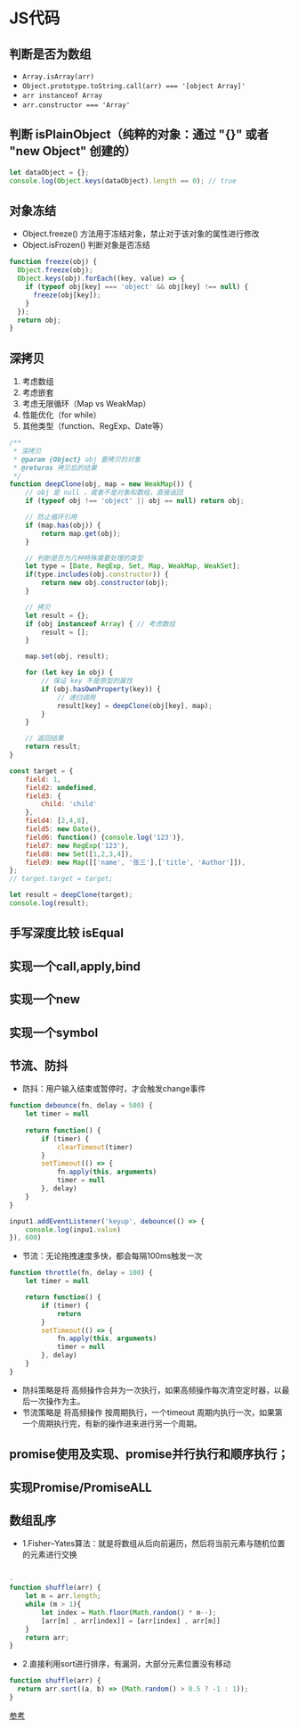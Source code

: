 # JS代码

## 判断是否为数组
- `Array.isArray(arr)`
- `Object.prototype.toString.call(arr) === '[object Array]'`
- `arr instanceof Array`
- `arr.constructor === 'Array'`

## 判断 isPlainObject（纯粹的对象：通过 "{}" 或者 "new Object" 创建的）
```js
let dataObject = {};
console.log(Object.keys(dataObject).length == 0); // true
```

## 对象冻结
- Object.freeze() 方法用于冻结对象，禁止对于该对象的属性进行修改
- Object.isFrozen() 判断对象是否冻结
```js
function freeze(obj) {
  Object.freeze(obj);
  Object.keys(obj).forEach((key, value) => {
    if (typeof obj[key] === 'object' && obj[key] !== null) {
      freeze(obj[key]);
    }
  });
  return obj;
}
```
## 深拷贝
1. 考虑数组
2. 考虑嵌套
3. 考虑无限循环（Map vs WeakMap）
4. 性能优化（for while）
5. 其他类型（function、RegExp、Date等）
```js
/**
 * 深拷贝
 * @param {Object} obj 要拷贝的对象
 * @returns 拷贝后的结果
 */
function deepClone(obj, map = new WeakMap()) {
    // obj 是 null ，或者不是对象和数组，直接返回
    if (typeof obj !== 'object' || obj == null) return obj;

    // 防止循环引用
    if (map.has(obj)) {
        return map.get(obj);
    }

    // 判断是否为几种特殊需要处理的类型
    let type = [Date, RegExp, Set, Map, WeakMap, WeakSet];
    if(type.includes(obj.constructor)) {
        return new obj.constructor(obj);
    }

    // 拷贝
    let result = {};
    if (obj instanceof Array) { // 考虑数组
        result = [];
    }

    map.set(obj, result);

    for (let key in obj) {
        // 保证 key 不是原型的属性
        if (obj.hasOwnProperty(key)) {
            // 递归调用
            result[key] = deepClone(obj[key], map);
        }
    }

    // 返回结果
    return result;
}

const target = {
    field: 1,
    field2: undefined,
    field3: {
        child: 'child'
    },
    field4: [2,4,8],
    field5: new Date(),
    field6: function() {console.log('123')},
    field7: new RegExp('123'),
    field8: new Set([1,2,3,4]),
    field9: new Map([['name', '张三'],['title', 'Author']]),
};
// target.target = target;

let result = deepClone(target);
console.log(result);
```
## 手写深度比较 isEqual

## 实现一个call,apply,bind

## 实现一个new

## 实现一个symbol

## 节流、防抖

- 防抖：用户输入结束或暂停时，才会触发change事件

```js
function debounce(fn, delay = 500) {
    let timer = null
    
    return function() {
        if (timer) {
            clearTimeout(timer)
        }
        setTimeout(() => {
            fn.apply(this, arguments)
            timer = null
        }, delay)
    }
}

input1.addEventListener('keyup', debounce(() => {
    console.log(inpu1.value)
}), 600)
```

- 节流：无论拖拽速度多快，都会每隔100ms触发一次

```js
function throttle(fn, delay = 100) {
    let timer = null

    return function() {
        if (timer) {
            return
        }
        setTimeout(() => {
            fn.apply(this, arguments)
            timer = null
        }, delay)
    }
}
```

- 防抖策略是将 高频操作合并为一次执行，如果高频操作每次清空定时器，以最后一次操作为主。
- 节流策略是 将高频操作 按周期执行，一个timeout 周期内执行一次，如果第一个周期执行完，有新的操作进来进行另一个周期。

## promise使用及实现、promise并行执行和顺序执行；
## 实现Promise/PromiseALL

## 数组乱序

- 1.Fisher–Yates算法：就是将数组从后向前遍历，然后将当前元素与随机位置的元素进行交换
```js

- 
function shuffle(arr) {
    let m = arr.length;
    while (m > 1){
        let index = Math.floor(Math.random() * m--);
        [arr[m] , arr[index]] = [arr[index] , arr[m]]
    }
    return arr;
}

```

- 2.直接利用sort进行排序，有漏洞，大部分元素位置没有移动
```js
function shuffle(arr) {
  return arr.sort((a, b) => (Math.random() > 0.5 ? -1 : 1));
}
```

[参考](https://juejin.cn/post/6844903863812620296)
